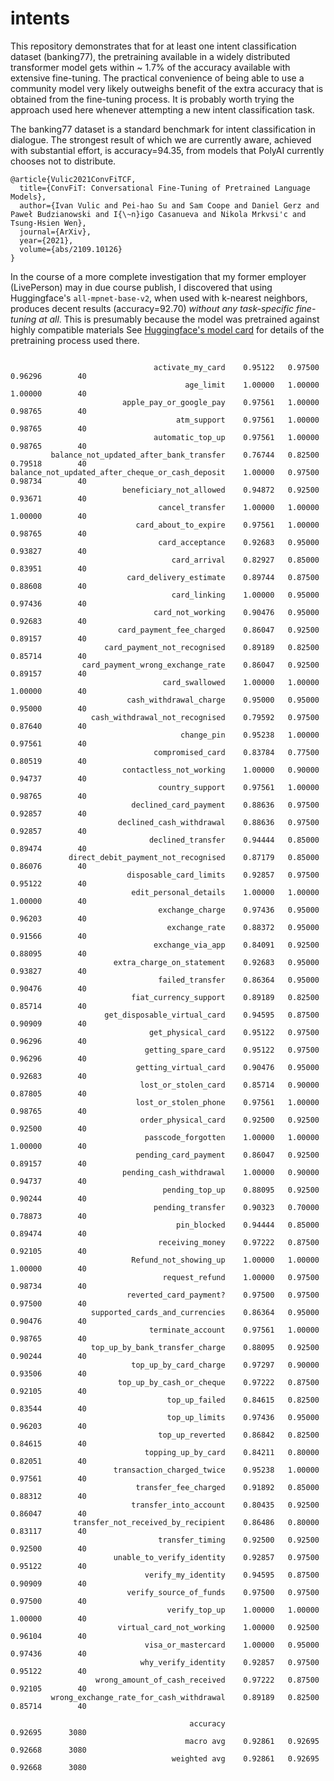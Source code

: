 # intents

This repository demonstrates that for at least one intent classification dataset (banking77), the pretraining available in a widely distributed transformer 
model gets within ~ 1.7% of the accuracy available with extensive fine-tuning. The practical convenience of being able to use a community model 
very likely outweighs benefit of the extra accuracy that is obtained from the fine-tuning process. It is probably worth trying 
the approach used here whenever attempting a new intent classification task.

The banking77 dataset is a standard benchmark for intent classification in dialogue. The strongest 
result of which we are currently aware, achieved with substantial effort, is accuracy=94.35, from models
that PolyAI currently chooses not to distribute.

```
@article{Vulic2021ConvFiTCF,
  title={ConvFiT: Conversational Fine-Tuning of Pretrained Language Models},
  author={Ivan Vulic and Pei-hao Su and Sam Coope and Daniel Gerz and Paweł Budzianowski and I{\~n}igo Casanueva and Nikola Mrkvsi'c and Tsung-Hsien Wen},
  journal={ArXiv},
  year={2021},
  volume={abs/2109.10126}
}
```
In the course of a more complete investigation that my former employer (LivePerson) may in due
course publish, I discovered that using Huggingface's `all-mpnet-base-v2`, when used
with k-nearest neighbors, produces decent 
results (accuracy=92.70) *without any task-specific fine-tuning at all*. This is presumably because the model was pretrained
against highly compatible materials See [Huggingface's model card](https://huggingface.co/sentence-transformers/all-mpnet-base-v1) 
for details of the pretraining process used there.



```                                                  precision    recall  f1-score   support

                                activate_my_card    0.95122   0.97500   0.96296        40
                                       age_limit    1.00000   1.00000   1.00000        40
                         apple_pay_or_google_pay    0.97561   1.00000   0.98765        40
                                     atm_support    0.97561   1.00000   0.98765        40
                                automatic_top_up    0.97561   1.00000   0.98765        40
         balance_not_updated_after_bank_transfer    0.76744   0.82500   0.79518        40
balance_not_updated_after_cheque_or_cash_deposit    1.00000   0.97500   0.98734        40
                         beneficiary_not_allowed    0.94872   0.92500   0.93671        40
                                 cancel_transfer    1.00000   1.00000   1.00000        40
                            card_about_to_expire    0.97561   1.00000   0.98765        40
                                 card_acceptance    0.92683   0.95000   0.93827        40
                                    card_arrival    0.82927   0.85000   0.83951        40
                          card_delivery_estimate    0.89744   0.87500   0.88608        40
                                    card_linking    1.00000   0.95000   0.97436        40
                                card_not_working    0.90476   0.95000   0.92683        40
                        card_payment_fee_charged    0.86047   0.92500   0.89157        40
                     card_payment_not_recognised    0.89189   0.82500   0.85714        40
                card_payment_wrong_exchange_rate    0.86047   0.92500   0.89157        40
                                  card_swallowed    1.00000   1.00000   1.00000        40
                          cash_withdrawal_charge    0.95000   0.95000   0.95000        40
                  cash_withdrawal_not_recognised    0.79592   0.97500   0.87640        40
                                      change_pin    0.95238   1.00000   0.97561        40
                                compromised_card    0.83784   0.77500   0.80519        40
                         contactless_not_working    1.00000   0.90000   0.94737        40
                                 country_support    0.97561   1.00000   0.98765        40
                           declined_card_payment    0.88636   0.97500   0.92857        40
                        declined_cash_withdrawal    0.88636   0.97500   0.92857        40
                               declined_transfer    0.94444   0.85000   0.89474        40
             direct_debit_payment_not_recognised    0.87179   0.85000   0.86076        40
                          disposable_card_limits    0.92857   0.97500   0.95122        40
                           edit_personal_details    1.00000   1.00000   1.00000        40
                                 exchange_charge    0.97436   0.95000   0.96203        40
                                   exchange_rate    0.88372   0.95000   0.91566        40
                                exchange_via_app    0.84091   0.92500   0.88095        40
                       extra_charge_on_statement    0.92683   0.95000   0.93827        40
                                 failed_transfer    0.86364   0.95000   0.90476        40
                           fiat_currency_support    0.89189   0.82500   0.85714        40
                     get_disposable_virtual_card    0.94595   0.87500   0.90909        40
                               get_physical_card    0.95122   0.97500   0.96296        40
                              getting_spare_card    0.95122   0.97500   0.96296        40
                            getting_virtual_card    0.90476   0.95000   0.92683        40
                             lost_or_stolen_card    0.85714   0.90000   0.87805        40
                            lost_or_stolen_phone    0.97561   1.00000   0.98765        40
                             order_physical_card    0.92500   0.92500   0.92500        40
                              passcode_forgotten    1.00000   1.00000   1.00000        40
                            pending_card_payment    0.86047   0.92500   0.89157        40
                         pending_cash_withdrawal    1.00000   0.90000   0.94737        40
                                  pending_top_up    0.88095   0.92500   0.90244        40
                                pending_transfer    0.90323   0.70000   0.78873        40
                                     pin_blocked    0.94444   0.85000   0.89474        40
                                 receiving_money    0.97222   0.87500   0.92105        40
                           Refund_not_showing_up    1.00000   1.00000   1.00000        40
                                  request_refund    1.00000   0.97500   0.98734        40
                          reverted_card_payment?    0.97500   0.97500   0.97500        40
                  supported_cards_and_currencies    0.86364   0.95000   0.90476        40
                               terminate_account    0.97561   1.00000   0.98765        40
                  top_up_by_bank_transfer_charge    0.88095   0.92500   0.90244        40
                           top_up_by_card_charge    0.97297   0.90000   0.93506        40
                        top_up_by_cash_or_cheque    0.97222   0.87500   0.92105        40
                                   top_up_failed    0.84615   0.82500   0.83544        40
                                   top_up_limits    0.97436   0.95000   0.96203        40
                                 top_up_reverted    0.86842   0.82500   0.84615        40
                              topping_up_by_card    0.84211   0.80000   0.82051        40
                       transaction_charged_twice    0.95238   1.00000   0.97561        40
                            transfer_fee_charged    0.91892   0.85000   0.88312        40
                           transfer_into_account    0.80435   0.92500   0.86047        40
              transfer_not_received_by_recipient    0.86486   0.80000   0.83117        40
                                 transfer_timing    0.92500   0.92500   0.92500        40
                       unable_to_verify_identity    0.92857   0.97500   0.95122        40
                              verify_my_identity    0.94595   0.87500   0.90909        40
                          verify_source_of_funds    0.97500   0.97500   0.97500        40
                                   verify_top_up    1.00000   1.00000   1.00000        40
                        virtual_card_not_working    1.00000   0.92500   0.96104        40
                              visa_or_mastercard    1.00000   0.95000   0.97436        40
                             why_verify_identity    0.92857   0.97500   0.95122        40
                   wrong_amount_of_cash_received    0.97222   0.87500   0.92105        40
         wrong_exchange_rate_for_cash_withdrawal    0.89189   0.82500   0.85714        40

                                        accuracy                        0.92695      3080
                                       macro avg    0.92861   0.92695   0.92668      3080
                                    weighted avg    0.92861   0.92695   0.92668      3080
```